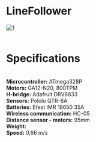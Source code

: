 # LineFollower


![1](https://user-images.githubusercontent.com/114813824/206908924-84b136d6-5f35-4309-9ef4-689fbbbd951c.PNG)
<br />
<br />
# Specifications
<br />
<strong>Microcontroller:</strong> ATmega328P 
<br />
<strong>Motors:</strong> GA12-N20, 800TPM
<br />
<strong>H-bridge:</strong> Adafruit DRV8833
<br />
<strong>Sensors:</strong> Pololu QTR-8A
<br />
<strong>Batteries:</strong> Efest IMR 18650 35A
<br />
<strong>Wireless communication:</strong> HC-05
<br />
<strong>Distance sensor - motors:</strong> 95mm
<br />
<strong>Weight:</strong>
<br />
<strong>Speed:</strong> 0,66 m/s
<br />
